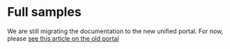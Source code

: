 ﻿# Full samples

We are still migrating the documentation to the new unified portal. For now, please
[see this article on the old portal](https://webpki.lacunasoftware.com/#/Documentation#improved-examples)
